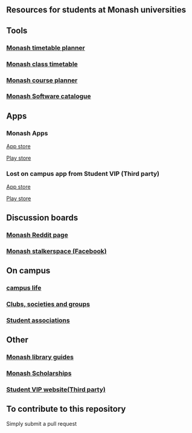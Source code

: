 
Resources for students at Monash universities
-----
## Tools

### [Monash timetable planner](https://will.io/timetables/)

### [Monash class timetable](https://www.monash.edu/timetables/class)

### [Monash course planner](https://monplan.apps.monash.edu/)

### [Monash Software catalogue](https://www.monash.edu/esolutions/software/catalogue)


## Apps

### Monash Apps
[App store](https://apps.apple.com/us/developer/monash-university/id427380448)

[Play store](https://play.google.com/store/apps/developer?id=Monash+University)

### Lost on campus app from Student VIP (Third party)
[App store](https://apps.apple.com/au/app/lost-on-campus/id488598630)

[Play store](https://play.google.com/store/apps/details?id=com.studentservices.lostoncampus)


## Discussion boards

### [Monash Reddit page](https://www.reddit.com/r/monash)

### [Monash stalkerspace (Facebook)](https://www.facebook.com/groups/128644980491374)


## On campus

### [campus life](https://www.monash.edu/campus-life/home)

### [Clubs, societies and groups](https://www.monash.edu/campus-life/clubs)

### [Student associations](https://www.monash.edu/campus-life/associations)


## Other

### [Monash library guides](https://guides.lib.monash.edu/?b=s)

### [Monash Scholarships](https://www.monash.edu/study/fees-scholarships/scholarships)

### [Student VIP website(Third party)](https://studentvip.com.au/)

## To contribute to this repository 
Simply submit a pull request
